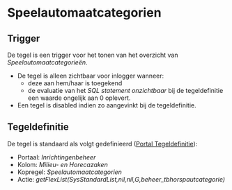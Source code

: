 # Speelautomaatcategorien

## Trigger

De tegel is een trigger voor het tonen van het overzicht van *Speelautomaatcategorieën*.

* De tegel is alleen zichtbaar voor inlogger wanneer:
  * deze aan hem/haar is toegekend
  * de evaluatie van het *SQL statement onzichtbaar* bij de tegeldefinitie een waarde ongelijk aan 0 oplevert.
* Een tegel is disabled indien zo aangevinkt bij de tegeldefinitie.

## Tegeldefinitie

De tegel is standaard als volgt gedefinieerd ([Portal Tegeldefinitie](/docs/instellen_inrichten/portaldefinitie/portal_tegel.md)):

* Portaal: *Inrichtingenbeheer*
* Kolom: *Milieu- en Horecazaken*
* Kopregel: *Speelautomaatcategorien*
* Actie: *getFlexList(SysStandardList,nil,nil,G,beheer_tbhorspautcategorie)*
